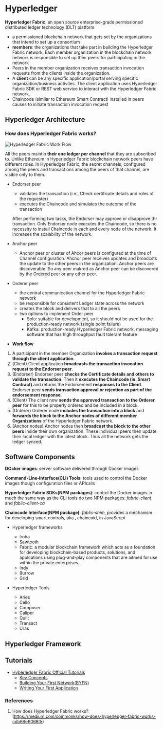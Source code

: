 # Hyperledger

**Hyperledger Fabric**: an open source enterprise-grade permissioned distributed ledger technology (DLT) platform
  * a permissioned blockchain network that gets set by the organizations that intend to set up a consortium
  * **members**: the organizations that take part in building the Hyperledger Fabric network, Each member organization in the blockchain network network is responsible to set up their peers for participating in the network 
  * Peers in the member organization receives transaction invocation requests from the clients inside the organization. 
  * A **client** can be any specific application/portal serving specific organization/business activites. The client application uses Hyperledger Fabric SDK or REST web service to interact with the Hyperledger Fabric network. 
  * Chaincode (similar to Ethereum Smart Contract) installed in peers causes to initiate transaction invocation request
    
## Hyperledger Architecture 

### How does Hyperledger Fabric works?

![Hyperledger Fabric Work Flow](https://miro.medium.com/max/1229/1*KU3B3nvtI_8lsUmP6Dh_4Q.png)

All the peers maintin **their  one ledger per channel** that they are subscribed to. Unlike Ethereum in Hyperledger Fabric blockchain network peers have different roles. In Hyperledger Fabric, the secret channels, configured among the peers and transactions among the peers of that channel, are visible only to them.  

* Endorser peer
  * validates the transaction (i.e., Check certificate details and roles of the requester)
  * executes the Chaincode and simulates the outcome of the transaction
  
  After performing two tasks, the Endorser may approve or disapprove thr transaction. 
  Only Endorser node executes the Chaincode, so there is no necessity to install Chaincode in each and every
  node of the network. It increases the scalability of the network. 

* Anchor peer
  * Anchor peer or cluster of Ahcor peers is configured at the time of Channel configuration. Ahcnor peer receives updates and broadcsts the update to the other peers in the organization. Anchor peers are discoverable. So any peer makred as Anchor peer can be discovered by the Ordered peer or any other peer. 

* Orderer peer 
  * the central communication channel for the Hyperledger Fabric network
  * be responsible for consistent Ledger state across the network
  * creates the block and delivers that to all the peers
  * two options to implement Order peer
    * Solo: suitable for development, so it should not be used for the production-ready network (single point failure)
    * Kafka: production-ready Hyperledger Fabric network, messaging software that has high throughput fault tolerant feature 
    
* **Work flow**

1. A participant in the member Organization **invokes a transaction request through the client application**.
2. (Client) Client application **broadcasts the transaction invocation request to the Endorser peer**.
3. (Endorser) Endorser peer **checks the Certificate details and others to validate the transaction**. Then it **executes the Chaincode (ie. Smart Contract)** and returns the Endorsement **responses to the Client**. Endorser peer **sends transaction approval or rejection as part of the endorsement response**.
4. (Client) The client now **sends the approved transaction to the Orderer peer** for this to be properly ordered and be included in a block.
5. (Orderer) Orderer node **includes the transaction into a block** and **forwards the block to the Anchor nodes of different member Organizations** of the Hyperledger Fabric network.
6. (Anchor nodes) Anchor nodes then **broadcast the block to the other peers** inside their own organization. These individual peers then update their local ledger with the latest block. Thus all the network gets the ledger synced.


## Software Components
**DOcker images**: server software delivered through Docker images

**Command-Line-Interface(CLI) Tools**: tools used to control the Docker images though configuration files or APIcalls

**Hyperledger Fabric SDKs(NPM packages)**: control the Docker images in much the same way as the CLI tools do
two NPM packages: *fabric-client* and *fablic-client-ca*

**Chaincode Interface(NPM package)**: *fablic-shim*, provides a mechanism for developing smart controls, aka., 
chaincoid, in JavaScript 


* Hyperledger frameworks
  - Iroha
  - Sawtooth
  - Fabric: a modular blockchain framework which acts as a foundation for developing blockchain-based
  products, solutions, and applcations using plug-and-play components that are aitmed for use within the private 
  enterprises.
  - Indy
  - Burrow
  - Grid 
  
* Hyperledger Tools
  - Aries 
  - Cello
  - Composer
  - Caliper
  - Quilt
  - Transact
  - Uras


  
## Hyperledger Framework


## Tutorials
* [Hyberledger Fabric Official Tutorials](https://hyperledger-fabric.readthedocs.io/en/latest/tutorials.html)
  * [Key Concepts](https://hyperledger-fabric.readthedocs.io/en/latest/key_concepts.html)
  * [Building Your First Network(BYFN)](https://hyperledger-fabric.readthedocs.io/en/latest/build_network.html)
  * [Writing Your First Application](https://hyperledger-fabric.readthedocs.io/en/latest/write_first_app.html) 
  


### References 
1. How does Hyperledger Fabric works?: (https://medium.com/coinmonks/how-does-hyperledger-fabric-works-cdb68e6066f5)

